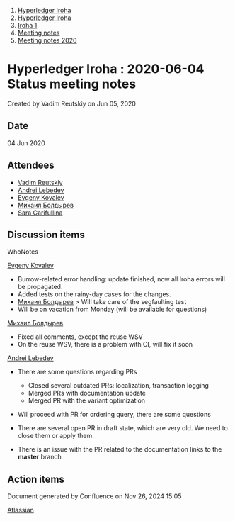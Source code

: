 1. [Hyperledger Iroha](index.html)
2. [Hyperledger Iroha](Hyperledger-Iroha_20873224.html)
3. [Iroha 1](Iroha-1_21015959.html)
4. [Meeting notes](Meeting-notes_21016018.html)
5. [Meeting notes 2020](Meeting-notes-2020_21016022.html)

# Hyperledger Iroha : 2020-06-04 Status meeting notes

Created by Vadim Reutskiy on Jun 05, 2020

## Date

04 Jun 2020

## Attendees

- [Vadim Reutskiy](https://lf-hyperledger.atlassian.net/wiki/people/5b8d04b72786fb2bf79a7405?ref=confluence)
- [Andrei Lebedev](https://lf-hyperledger.atlassian.net/wiki/people/557058:c02f1b3d-42e6-4519-ba84-2d0476dccbc9?ref=confluence)
- [Evgeny Kovalev](https://lf-hyperledger.atlassian.net/wiki/people/712020:594f9075-4294-4635-bee5-2184c91eb7b6?ref=confluence)
- [Михаил Болдырев](https://lf-hyperledger.atlassian.net/wiki/people/557058:584193b8-9303-4b5a-8cb3-8153294c8cc2?ref=confluence)
- [Sara Garifullina](https://lf-hyperledger.atlassian.net/wiki/people/5b6c115b2c9bd83c03707f95?ref=confluence)

## Discussion items

WhoNotes

[Evgeny Kovalev](https://lf-hyperledger.atlassian.net/wiki/people/712020:594f9075-4294-4635-bee5-2184c91eb7b6?ref=confluence)

- Burrow-related error handling: update finished, now all Iroha errors will be propagated.
- Added tests on the rainy-day cases for the changes.
- [Михаил Болдырев](https://lf-hyperledger.atlassian.net/wiki/people/557058:584193b8-9303-4b5a-8cb3-8153294c8cc2?ref=confluence) &gt; Will take care of the segfaulting test
- Will be on vacation from Monday (will be available for questions)

[Михаил Болдырев](https://lf-hyperledger.atlassian.net/wiki/people/557058:584193b8-9303-4b5a-8cb3-8153294c8cc2?ref=confluence)  

- Fixed all comments, except the reuse WSV
- On the reuse WSV, there is a problem with CI, will fix it soon

[Andrei Lebedev](https://lf-hyperledger.atlassian.net/wiki/people/557058:c02f1b3d-42e6-4519-ba84-2d0476dccbc9?ref=confluence)

- There are some questions regarding PRs
  
  - Closed several outdated PRs: localization, transaction logging
  - Merged PRs with documentation update
  - Merged PR with the variant optimization
- Will proceed with PR for ordering query, there are some questions
- There are several open PR in draft state, which are very old. We need to close them or apply them.
- There is an issue with the PR related to the documentation links to the **master** branch

## Action items

Document generated by Confluence on Nov 26, 2024 15:05

[Atlassian](http://www.atlassian.com/)
